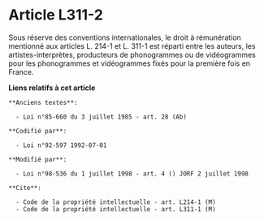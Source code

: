 # Article L311-2

Sous réserve des conventions internationales, le droit à rémunération mentionné aux articles L. 214-1 et L. 311-1 est réparti
entre les auteurs, les artistes-interprètes, producteurs de phonogrammes ou de vidéogrammes pour les phonogrammes et
vidéogrammes fixés pour la première fois en France.

**Liens relatifs à cet article**

	**Anciens textes**:

	  - Loi n°85-660 du 3 juillet 1985 - art. 28 (Ab)

	**Codifié par**:

	  - Loi n°92-597 1992-07-01

	**Modifié par**:

	  - Loi n°98-536 du 1 juillet 1998 - art. 4 () JORF 2 juillet 1998

	**Cite**:

	  - Code de la propriété intellectuelle - art. L214-1 (M)
	  - Code de la propriété intellectuelle - art. L311-1 (M)
